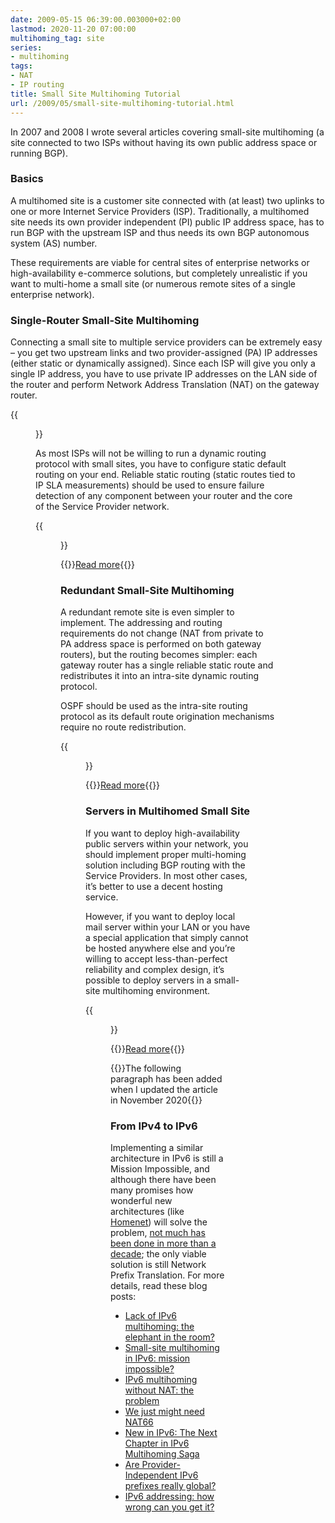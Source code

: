 ```yaml
---
date: 2009-05-15 06:39:00.003000+02:00
lastmod: 2020-11-20 07:00:00
multihoming_tag: site
series:
- multihoming
tags:
- NAT
- IP routing
title: Small Site Multihoming Tutorial
url: /2009/05/small-site-multihoming-tutorial.html
---
```

In 2007 and 2008 I wrote several articles covering small-site multihoming (a site connected to two ISPs without having its own public address space or running BGP).

### Basics

A multihomed site is a customer site connected with (at least) two uplinks to one or more Internet Service Providers (ISP). Traditionally, a multihomed site needs its own provider independent (PI) public IP address space, has to run BGP with the upstream ISP and thus needs its own BGP autonomous system (AS) number.
<!--more-->
These requirements are viable for central sites of enterprise networks or high-availability e-commerce solutions, but completely unrealistic if you want to multi-home a small site (or numerous remote sites of a single enterprise network).

### Single-Router Small-Site Multihoming

Connecting a small site to multiple service providers can be extremely easy – you get two upstream links and two provider-assigned (PA) IP addresses (either static or dynamically assigned). Since each ISP will give you only a single IP address, you have to use private IP addresses on the LAN side of the router and perform Network Address Translation (NAT) on the gateway router.

{{<figure src="SOHO_Multihoming_Addressing.png" caption="IP addressing in a multihomed small site">}}

As most ISPs will not be willing to run a dynamic routing protocol with small sites, you have to configure static default routing on your end. Reliable static routing (static routes tied to IP SLA measurements) should be used to ensure failure detection of any component between your router and the core of the Service Provider network.

{{<figure src="SOHO_Multihoming_Routing.png" caption="Static routing in a multihomed small site">}}

{{<jump>}}[Read more](https://learning.nil.com/tips-and-tricks/technical-articles/show/small-site-multi-homing/){{</jump>}}

### Redundant Small-Site Multihoming

A redundant remote site is even simpler to implement. The addressing and routing requirements do not change (NAT from private to PA address space is performed on both gateway routers), but the routing becomes simpler: each gateway router has a single reliable static route and redistributes it into an intra-site dynamic routing protocol.

OSPF should be used as the intra-site routing protocol as its default route origination mechanisms require no route redistribution.

{{<figure src="SOHO_Redundant_Routing.png" caption="Default routing in a redundant multihomed site">}}

{{<jump>}}[Read more](https://learning.nil.com/tips-and-tricks/technical-articles/show/redundant-small-site-multi-homing/){{</jump>}}

### Servers in Multihomed Small Site

If you want to deploy high-availability public servers within your network, you should implement proper multi-homing solution including BGP routing with the Service Providers. In most other cases, it’s better to use a decent hosting service.

However, if you want to deploy local mail server within your LAN or you have a special application that simply cannot be hosted anywhere else and you’re willing to accept less-than-perfect reliability and complex design, it’s possible to deploy servers in a small-site multihoming environment.

{{<figure src="SOHO_Servers.png" caption="Servers in multi homed small site">}}

{{<jump>}}[Read more](https://learning.nil.com/tips-and-tricks/technical-articles/show/servers-in-small-site-multi-homing/){{</jump>}}

{{<note update>}}The following paragraph has been added when I updated the article in November 2020{{</note>}}

### From IPv4 to IPv6

Implementing a similar architecture in IPv6 is still a Mission Impossible, and although there have been many promises how wonderful new architectures (like [Homenet](https://datatracker.ietf.org/wg/homenet/about/)) will solve the problem, [not much has been done in more than a decade](https://blog.ipspace.net/2015/11/theres-problem-with-ipv6-multihoming.html); the only viable solution is still Network Prefix Translation. For more details, read these blog posts:

* [Lack of IPv6 multihoming: the elephant in the room?](https://blog.ipspace.net/2009/05/lack-of-ipv6-multihoming-elephant-in.html)
* [Small-site multihoming in IPv6: mission impossible?](https://blog.ipspace.net/2010/12/small-site-multihoming-in-ipv6-mission.html)
* [IPv6 multihoming without NAT: the problem](https://blog.ipspace.net/2011/12/ipv6-multihoming-without-nat-problem.html)
* [We just might need NAT66](https://blog.ipspace.net/2011/12/we-just-might-need-nat66.html)
* [New in IPv6: The Next Chapter in IPv6 Multihoming Saga](https://blog.ipspace.net/2018/04/new-in-ipv6-next-chapter-in-ipv6.html)
* [Are Provider-Independent IPv6 prefixes really global?](https://blog.ipspace.net/2012/01/are-provider-independent-ipv6-prefixes.html)
* [IPv6 addressing: how wrong can you get it?](https://blog.ipspace.net/2010/11/ipv6-addressing-how-wrong-can-you-get.html)




